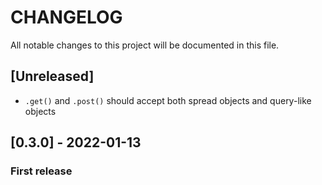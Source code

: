 # CHANGELOG

All notable changes to this project will be documented in this file.

## [Unreleased]

- `.get()` and `.post()` should accept both spread objects and query-like objects

## [0.3.0] - 2022-01-13

### First release

